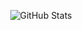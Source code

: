 <p align="center">
  <img src="https://github-readme-stats.vercel.app/api?username=ayahbash&theme=graywhite&hide_border=true&include_all_commits=true&count_private=true" alt="GitHub Stats">
</p>
